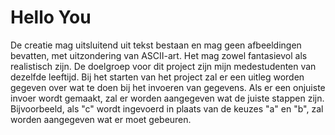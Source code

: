 # Hello You

De creatie mag uitsluitend uit tekst bestaan en mag geen afbeeldingen bevatten, met uitzondering van ASCII-art.
Het mag zowel fantasievol als realistisch zijn.
De doelgroep voor dit project zijn mijn medestudenten van dezelfde leeftijd.
Bij het starten van het project zal er een uitleg worden gegeven over wat te doen bij het invoeren van gegevens.
Als er een onjuiste invoer wordt gemaakt, zal er worden aangegeven wat de juiste stappen zijn. Bijvoorbeeld, als "c" wordt ingevoerd in plaats van de keuzes "a" en "b", zal worden aangegeven wat er moet gebeuren.
